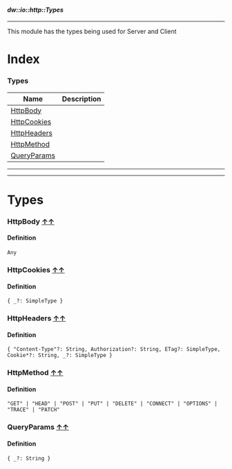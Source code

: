 #### _dw::io::http::Types_
__________________________________________

This module has the types being used for Server and Client

# Index




### Types
| Name | Description|
|------|------------|
|[HttpBody](#httpbody-index ) | |
|[HttpCookies](#httpcookies-index ) | |
|[HttpHeaders](#httpheaders-index ) | |
|[HttpMethod](#httpmethod-index ) | |
|[QueryParams](#queryparams-index ) | |







__________________________________________





__________________________________________

# Types

### **HttpBody** [↑↑](#index )




#### Definition

```dataweave
Any
```


### **HttpCookies** [↑↑](#index )




#### Definition

```dataweave
{ _?: SimpleType }
```


### **HttpHeaders** [↑↑](#index )




#### Definition

```dataweave
{ "Content-Type"?: String, Authorization?: String, ETag?: SimpleType, Cookie*?: String, _?: SimpleType }
```


### **HttpMethod** [↑↑](#index )




#### Definition

```dataweave
"GET" | "HEAD" | "POST" | "PUT" | "DELETE" | "CONNECT" | "OPTIONS" | "TRACE" | "PATCH"
```


### **QueryParams** [↑↑](#index )




#### Definition

```dataweave
{ _?: String }
```




